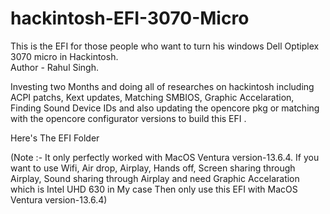 # hackintosh-EFI-3070-Micro
This is the EFI for those people who want to turn his windows Dell Optiplex 3070 micro in Hackintosh. 
<br>
Author - Rahul Singh.
<br>

<p>Investing two Months and doing all of researches on hackintosh including ACPI patchs, Kext updates, Matching SMBIOS, Graphic Accelaration, Finding Sound Device IDs and also updating the opencore pkg or matching with the opencore configurator versions to build this EFI . </p>



<p> Here's The EFI Folder </p>

<p> (Note :- It only perfectly worked with MacOS Ventura version-13.6.4. If you want to use Wifi, Air drop, Airplay, Hands off, Screen sharing through Airplay, Sound sharing through Airplay and need Graphic Accelaration which is Intel UHD 630 in My case Then only use this EFI 
with MacOS Ventura version-13.6.4) </p>